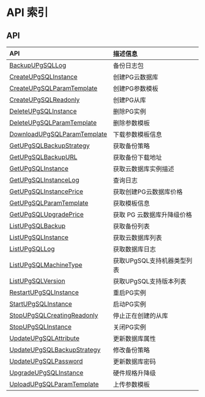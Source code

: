 # API 索引

## API

| API | 描述信息 |
|:---|:---|
|[BackupUPgSQLLog](api/upgsql-api/backup_u_pg_sql_log)|备份日志包|
|[CreateUPgSQLInstance](api/upgsql-api/create_u_pg_sql_instance)|创建PG云数据库|
|[CreateUPgSQLParamTemplate](api/upgsql-api/create_u_pg_sql_param_template)|创建PG参数模板|
|[CreateUPgSQLReadonly](api/upgsql-api/create_u_pg_sql_readonly)|创建PG从库|
|[DeleteUPgSQLInstance](api/upgsql-api/delete_u_pg_sql_instance)|删除PG实例|
|[DeleteUPgSQLParamTemplate](api/upgsql-api/delete_u_pg_sql_param_template)|删除参数模板|
|[DownloadUPgSQLParamTemplate](api/upgsql-api/download_u_pg_sql_param_template)|下载参数模板信息|
|[GetUPgSQLBackupStrategy](api/upgsql-api/get_u_pg_sql_backup_strategy)|获取备份策略|
|[GetUPgSQLBackupURL](api/upgsql-api/get_u_pg_sql_backup_url)|获取备份下载地址|
|[GetUPgSQLInstance](api/upgsql-api/get_u_pg_sql_instance)|获取云数据库实例描述|
|[GetUPgSQLInstanceLog](api/upgsql-api/get_u_pg_sql_instance_log)|查询日志|
|[GetUPgSQLInstancePrice](api/upgsql-api/get_u_pg_sql_instance_price)|获取创建PG云数据库价格|
|[GetUPgSQLParamTemplate](api/upgsql-api/get_u_pg_sql_param_template)|获取模板信息|
|[GetUPgSQLUpgradePrice](api/upgsql-api/get_u_pg_sql_upgrade_price)| 获取 PG 云数据库升降级价格|
|[ListUPgSQLBackup](api/upgsql-api/list_u_pg_sql_backup)|获取备份列表|
|[ListUPgSQLInstance](api/upgsql-api/list_u_pg_sql_instance)|获取云数据库列表|
|[ListUPgSQLLog](api/upgsql-api/list_u_pg_sql_log)|获取数据库日志|
|[ListUPgSQLMachineType](api/upgsql-api/list_u_pg_sql_machine_type)|获取UPgSQL支持机器类型列表|
|[ListUPgSQLVersion](api/upgsql-api/list_u_pg_sql_version)|获取UPgSQL支持版本列表|
|[RestartUPgSQLInstance](api/upgsql-api/restart_u_pg_sql_instance)|重启PG实例|
|[StartUPgSQLInstance](api/upgsql-api/start_u_pg_sql_instance)|启动PG实例|
|[StopUPgSQLCreatingReadonly](api/upgsql-api/stop_u_pg_sql_creating_readonly)|停止正在创建的从库|
|[StopUPgSQLInstance](api/upgsql-api/stop_u_pg_sql_instance)|关闭PG实例|
|[UpdateUPgSQLAttribute](api/upgsql-api/update_u_pg_sql_attribute)|更新数据库属性|
|[UpdateUPgSQLBackupStrategy](api/upgsql-api/update_u_pg_sql_backup_strategy)|修改备份策略|
|[UpdateUPgSQLPassword](api/upgsql-api/update_u_pg_sql_password)|更新数据库密码|
|[UpgradeUPgSQLInstance](api/upgsql-api/upgrade_u_pg_sql_instance)|硬件规格升降级|
|[UploadUPgSQLParamTemplate](api/upgsql-api/upload_u_pg_sql_param_template)|上传参数模板|
